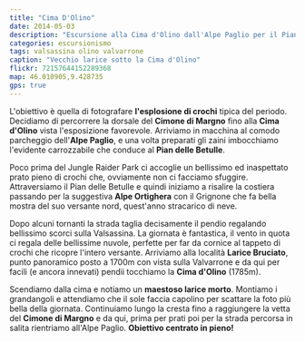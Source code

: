```yaml
---
title: "Cima D'Olino"
date: 2014-05-03
description: "Escursione alla Cima d'Olino dall'Alpe Paglio per il Pian delle Betulle e l'Alpe Ortighera"
categories: escursionismo
tags: valsassina olino valvarrone
caption: "Vecchio larice sotto la Cima d'Olino"
flickr: 72157644152289368
map: 46.010905,9.428735
gps: true
---
```


L'obiettivo è quella di fotografare **l'esplosione di crochi** tipica del periodo. Decidiamo di percorrere la dorsale del **Cimone di Margno** fino alla **Cima d'Olino** vista l'esposizione favorevole. Arriviamo in macchina al comodo parcheggio dell'**Alpe Paglio**, e una volta preparati gli zaini imbocchiamo l'evidente carrozzabile che conduce al **Pian delle Betulle**.

Poco prima del Jungle Raider Park ci accoglie un bellissimo ed inaspettato prato pieno di crochi che, ovviamente non ci facciamo sfuggire. Attraversiamo il Pian delle Betulle e quindi iniziamo a risalire la costiera passando per la suggestiva **Alpe Ortighera** con il Grignone che fa bella mostra del suo versante nord, quest'anno stracarico di neve.

Dopo alcuni tornanti la strada taglia decisamente il pendio regalando bellissimo scorci sulla Valsassina. La giornata è fantastica, il vento in quota ci regala delle bellissime nuvole, perfette per far da cornice al tappeto di crochi che ricopre l'intero versante. Arriviamo alla località **Larice Bruciato**, punto panoramico posto a 1700m con vista sulla Valvarrone e da qui per facili (e ancora innevati) pendii tocchiamo la **Cima d'Olino** (1785m).

Scendiamo dalla cima e notiamo un **maestoso larice morto**. Montiamo i grandangoli e attendiamo che il sole faccia capolino per scattare la foto più bella della giornata. Continuiamo lungo la cresta fino a raggiungere la vetta del **Cimone di Margno** e da qui, prima per prati poi per la strada percorsa in salita rientriamo all'Alpe Paglio. **Obiettivo centrato in pieno!**